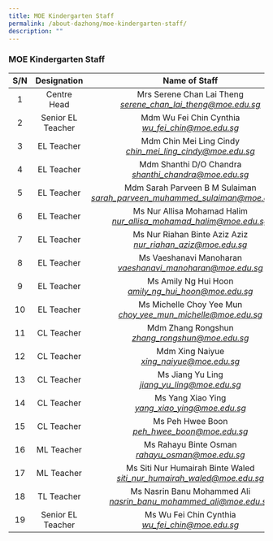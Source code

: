 ```yaml
---
title: MOE Kindergarten Staff
permalink: /about-dazhong/moe-kindergarten-staff/
description: ""
---
```

### MOE Kindergarten Staff

| S/N 	| Designation 	| Name of Staff 	|
|:---:	|:---:	|:---:	|
|  1 	| Centre Head  	| Mrs Serene Chan Lai Theng<br>_[serene_chan_lai_theng@moe.edu.sg](mailto:serene_chan_lai_theng@moe.edu.sg)_  	|
| 2 	| Senior EL Teacher 	| Mdm Wu Fei Chin Cynthia<br>_[wu_fei_chin@moe.edu.sg](mailto:wu_fei_chin@moe.edu.sg)_ 	|
| 3 	| EL Teacher 	| Mdm Chin Mei Ling Cindy<br>_[chin_mei_ling_cindy@moe.edu.sg](mailto:chin_mei_ling_cindy@moe.edu.sg)_ 	|
| 4 	| EL Teacher 	| Mdm Shanthi D/O Chandra<br>_[shanthi_chandra@moe.edu.sg](mailto:shanthi_chandra@moe.edu.sg)_ 	|
| 5 	| EL Teacher 	| Mdm Sarah Parveen B M Sulaiman<br>_[sarah_parveen_muhammed_sulaiman@moe.edu.sg](mailto:sarah_parveen_muhammed_sulaiman@moe.edu.sg)_ 	|
| 6 	| EL Teacher 	| Ms Nur Allisa Mohamad Halim<br>_[nur_allisa_mohamad_halim@moe.edu.sg](mailto:nur_allisa_mohamad_halim@moe.edu.sg)_ 	|
| 7 	| EL Teacher 	| Ms Nur Riahan Binte Aziz Aziz<br>_[nur_riahan_aziz@moe.edu.sg](mailto:nur_riahan_aziz@moe.edu.sg)_ 	|
| 8 	| EL Teacher 	| Ms Vaeshanavi Manoharan<br>_[vaeshanavi_manoharan@moe.edu.sg](mailto:vaeshanavi_manoharan@moe.edu.sg)_ 	|
| 9 	| EL Teacher 	| Ms Amily Ng Hui Hoon<br>_[amily_ng_hui_hoon@moe.edu.sg](mailto:amily_ng_hui_hoon@moe.edu.sg)_ 	|
| 10 	| EL Teacher 	| Ms Michelle Choy Yee Mun<br>_[choy_yee_mun_michelle@moe.edu.sg](mailto:choy_yee_mun_michelle@moe.edu.sg)_ 	|
| 11 	| CL Teacher 	| Mdm Zhang Rongshun<br>_[zhang_rongshun@moe.edu.sg](mailto:zhang_rongshun@moe.edu.sg)_ 	|
| 12 	| CL Teacher 	| Mdm Xing Naiyue<br>_[xing_naiyue@moe.edu.sg](mailto:xing_naiyue@moe.edu.sg)_ 	|
| 13 	| CL Teacher 	| Ms Jiang Yu Ling<br>_[jiang_yu_ling@moe.edu.sg](mailto:jiang_yu_ling@moe.edu.sg)_ 	|
| 14 	| CL Teacher 	| Ms Yang Xiao Ying<br>_[yang_xiao_ying@moe.edu.sg](mailto:yang_xiao_ying@moe.edu.sg)_ 	|
| 15  	| CL Teacher  	| Ms Peh Hwee Boon<br>_[peh_hwee_boon@moe.edu.sg](mailto:peh_hwee_boon@moe.edu.sg)_ 	|
| 16 	| ML Teacher 	| Ms Rahayu Binte Osman<br>_[rahayu_osman@moe.edu.sg](mailto:rahayu_osman@moe.edu.sg)_  	|
| 17 	| ML Teacher 	| Ms Siti Nur Humairah Binte Waled<br>_[siti_nur_humairah_waled@moe.edu.sg](mailto:siti_nur_humairah_waled@moe.edu.sg)_ 	|
| 18 	| TL Teacher 	| Ms Nasrin Banu Mohammed Ali<br>_[nasrin_banu_mohammed_ali@moe.edu.sg](mailto:nasrin_banu_mohammed_ali@moe.edu.sg)_ 	|
| 19  	| Senior EL Teacher 	| Ms Wu Fei Chin Cynthia<br>_[wu_fei_chin@moe.edu.sg](mailto:wu_fei_chin@moe.edu.sg)_ 	|